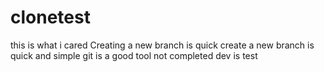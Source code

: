 # clonetest
this is what i cared
Creating a new branch is quick
create a new branch is quick and simple
git is a good tool
not completed
dev is test
